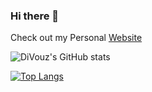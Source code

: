 ### Hi there 👋
Check out my Personal [Website](https://divouz.github.io/DiVouz/)

![DiVouz's GitHub stats](https://github-readme-stats.vercel.app/api?username=divouz&show_icons=true&theme=omni)

[![Top Langs](https://github-readme-stats.vercel.app/api/top-langs/?username=divouz&theme=omni)](https://github.com/anuraghazra/github-readme-stats)
